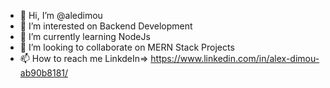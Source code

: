 - 👋 Hi, I’m @aledimou
- 👀 I’m interested on Backend Development
- 🌱 I’m currently learning NodeJs
- 💞️ I’m looking to collaborate on MERN Stack Projects
- 📫 How to reach me LinkdeIn=> https://www.linkedin.com/in/alex-dimou-ab90b8181/

<!---
aledimou/aledimou is a ✨ special ✨ repository because its `README.md` (this file) appears on your GitHub profile.
You can click the Preview link to take a look at your changes.
--->
